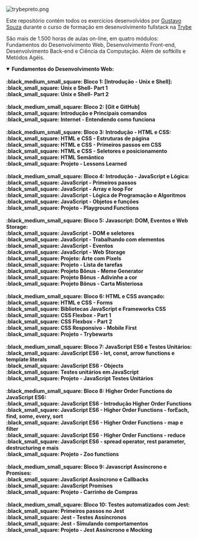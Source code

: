 ![trybepreto.png](https://gustavosouza.dev.br/images/images/2021/07/30/trybepreto.png)

Este repositório contém todos os exercicios desenvolvidos por <a href="https://www.linkedin.com/in/gustavosouza-jp/">Gustavo Souza</a> durante o curso de formação em desenvolvimento fullstack na <a href="https://www.betrybe.com/">Trybe</a>

São mais de 1.500 horas de aulas on-line,  em quatro módulos: Fundamentos do Desenvolvimento Web, Desenvolvimento Front-end, Desenvolvimento Back-end e Ciência da Computação. Além de softkills e Metódos Agéis.

 
<details open> 
<summary> <strong> Fundamentos do Desenvolvimento Web: <strong> </summary> 
<br>
:black_medium_small_square: Bloco 1: [Introdução - Unix e Shell]:
 <br>
:black_small_square: Unix e Shell- Part 1
 <br>
:black_small_square: Unix e Shell- Part 2
 <br> <br>
:black_medium_small_square: Bloco 2: [Git e GitHub]
 <br>
:black_small_square: Introdução e Principais comandos
<br>
:black_small_square: Internet - Entendendo como funciona
 <br><br> 
 :black_medium_small_square: Bloco 3: Introdução - HTML e CSS:
 <br>
:black_small_square: HTML e CSS - Estruturas de página
 <br>
:black_small_square: HTML e CSS - Primeiros passos em CSS
 <br>
:black_small_square: HTML e CSS - Seletores e posicionamento
 <br>
:black_small_square: HTML Semântico
  <br>
:black_small_square: Projeto - Lessons Learned
 <br><br>
:black_medium_small_square: Bloco 4: Introdução - JavaScript e Lógica:
<br>
:black_small_square: JavaScript - Primeiros passos
<br>
:black_small_square: JavaScript - Array e loop For
<br>
:black_small_square: JavaScript - Lógica de Programação e Algoritmos
<br>
:black_small_square: JavaScript - Objetos e funções
<br>
:black_small_square: Projeto - Playground Functions
 <br><br> 
:black_medium_small_square: Bloco 5: Javascript: DOM, Eventos e Web Storage:
<br> 
:black_small_square: JavaScript - DOM e seletores
<br> 
:black_small_square: JavaScript - Trabalhando com elementos
<br> 
:black_small_square: JavaScript - Eventos
<br> 
:black_small_square: JavaScript - Web Storage
<br> 
:black_small_square: Projeto: Arte com Pixels
<br> 
:black_small_square: Projeto - Lista de tarefas
<br> 
:black_small_square: Projeto Bônus - Meme Generator
<br> 
:black_small_square: Projeto Bônus - Adivinhe a cor
<br> 
:black_small_square: Projeto Bônus - Carta Misteriosa
 <br><br> 
:black_medium_small_square: Bloco 6: HTML e CSS avançado:
<br> 
:black_small_square: HTML e CSS - Forms
<br> 
:black_small_square: Bibliotecas JavaScript e Frameworks CSS
<br> 
:black_small_square: CSS Flexbox - Part 1
<br> 
:black_small_square: CSS Flexbox - Part 2
<br> 
:black_small_square: CSS Responsivo - Mobile First
<br> 
:black_small_square: Projeto - Trybewarts 
 <br><br> 
:black_medium_small_square: Bloco 7: JavaScript ES6 e Testes Unitários:
<br> 
:black_small_square: JavaScript ES6 - let, const, arrow functions e template literals
<br> 
:black_small_square: JavaScript ES6 - Objects
<br> 
:black_small_square: Testes unitários em JavaScript
<br> 
:black_small_square: Projeto - JavaScript Testes Unitários
 <br><br> 
:black_medium_small_square: Bloco 8: Higher Order Functions do JavaScript ES6:
<br> 
:black_small_square: JavaScript ES6 - Introdução Higher Order Functions
<br> 
:black_small_square: JavaScript ES6 - Higher Order Functions - forEach, find, some, every, sort
<br> 
:black_small_square: JavaScript ES6 - Higher Order Functions - map e filter
<br> 
:black_small_square: JavaScript ES6 - Higher Order Functions - reduce
<br> 
:black_small_square: JavaScript ES6 - spread operator, rest parameter, destructuring e mais
<br> 
:black_small_square: Projeto - Zoo functions
 <br><br> 
:black_medium_small_square: Bloco 9: Javascript Assíncrono e Promises:
<br> 
:black_small_square: JavaScript Assíncrono e Callbacks
<br> 
:black_small_square: JavaScript Promises
<br> 
:black_small_square: Projeto - Carrinho de Compras
 <br><br> 
:black_medium_small_square: Bloco 10: Testes automatizados com Jest:
<br> 
:black_small_square: Primeiros passos no Jest
<br> 
:black_small_square: Jest - Testes Assíncronos
<br> 
:black_small_square: Jest - Simulando comportamentos
<br> 
:black_small_square: Projeto - Jest Assíncrono e Mocking 
</details> 

